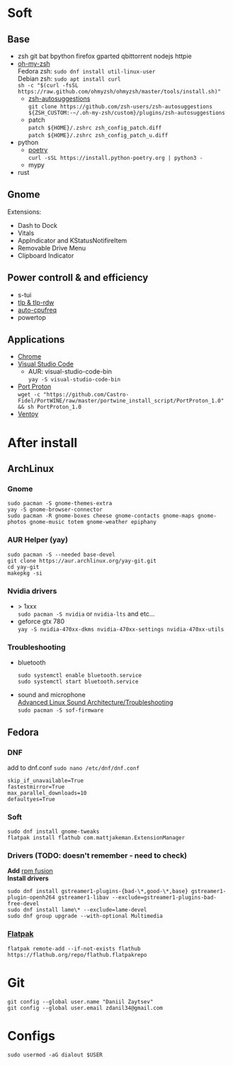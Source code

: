# **Soft**
## Base
  - zsh git bat bpython firefox gparted qbittorrent nodejs httpie  
  - [oh-my-zsh](https://ohmyz.sh/)  
        Fedora zsh: `sudo dnf install util-linux-user`  
        Debian zsh: `sudo apt install curl`  
        `sh -c "$(curl -fsSL https://raw.github.com/ohmyzsh/ohmyzsh/master/tools/install.sh)"`
    - [zsh-autosuggestions](https://github.com/zsh-users/zsh-autosuggestions)  
      `git clone https://github.com/zsh-users/zsh-autosuggestions ${ZSH_CUSTOM:-~/.oh-my-zsh/custom}/plugins/zsh-autosuggestions`
    - patch  
      `patch ${HOME}/.zshrc zsh_config_patch.diff`   
      `patch ${HOME}/.zshrc zsh_config_patch_u.diff`
  - python
    - [poetry](https://python-poetry.org/)  
      `curl -sSL https://install.python-poetry.org | python3 -`
    - mypy
  - rust
## Gnome
  Extensions:
  - Dash to Dock
  - Vitals
  - AppIndicator and KStatusNotifireItem
  - Removable Drive Menu
  - Clipboard Indicator
## Power controll & and efficiency
  - s-tui
  - [tlp & tlp-rdw](https://linrunner.de/tlp/index.html)
  - [auto-cpufreq](https://github.com/AdnanHodzic/auto-cpufreq)
  - powertop
## Applications
  - [Chrome](https://www.google.com/intl/ru_ru/chrome/)
  - [Visual Studio Code](https://code.visualstudio.com/docs/setup/linux)  
     - AUR: visual-studio-code-bin  
      `yay -S visual-studio-code-bin`
  - [Port Proton](https://portwine-linux.ru/port-proton-linux/)  
    `wget -c "https://github.com/Castro-Fidel/PortWINE/raw/master/portwine_install_script/PortProton_1.0" && sh PortProton_1.0`
  - [Ventoy](https://www.ventoy.net/en/index.html)

# **After install**
## ArchLinux
### Gnome
  ```console
  sudo pacman -S gnome-themes-extra
  yay -S gnome-browser-connector
  sudo pacman -R gnome-boxes cheese gnome-contacts gnome-maps gnome-photos gnome-music totem gnome-weather epiphany
  ```
### AUR Helper (yay)
  ```console
  sudo pacman -S --needed base-devel
  git clone https://aur.archlinux.org/yay-git.git
  cd yay-git
  makepkg -si
  ```
### Nvidia drivers
  - \> 1xxx  
    `sudo pacman -S nvidia` or `nvidia-lts` and etc...
  - geforce gtx 780  
    `yay -S nvidia-470xx-dkms nvidia-470xx-settings nvidia-470xx-utils`
### Troubleshooting
- bluetooth  
  ```console
  sudo systemctl enable bluetooth.service
  sudo systemctl start bluetooth.service
  ```
- sound and microphone  
  [Advanced Linux Sound Architecture/Troubleshooting](https://wiki.archlinux.org/title/Advanced_Linux_Sound_Architecture)  
  `sudo pacman -S sof-firmware`
## Fedora
### DNF 
  add to dnf.conf `sudo nano /etc/dnf/dnf.conf`
  ```
  skip_if_unavailable=True
  fastestmirror=True 
  max_parallel_downloads=10 
  defaultyes=True
  ```
### Soft
  ```console
  sudo dnf install gnome-tweaks
  flatpak install flathub com.mattjakeman.ExtensionManager
  ```
### Drivers (TODO: doesn't remember - need to check)
  **Add** [rpm fusion](https://rpmfusion.org/)  
  **Install drivers**
  ```console
  sudo dnf install gstreamer1-plugins-{bad-\*,good-\*,base} gstreamer1-plugin-openh264 gstreamer1-libav --exclude=gstreamer1-plugins-bad-free-devel
  sudo dnf install lame\* --exclude=lame-devel
  sudo dnf group upgrade --with-optional Multimedia
  ```
### [Flatpak](https://flatpak.org/)
  ```console
  flatpak remote-add --if-not-exists flathub https://flathub.org/repo/flathub.flatpakrepo
  ```

# **Git**
  ```console
  git config --global user.name "Daniil Zaytsev"
  git config --global user.email zdanil34@gmail.com
  ```
  <!-- git config --global credential.helper cache
  git config --global credential.helper "cache --timeout=3600" -->

# **Configs**
  `sudo usermod -aG dialout $USER`
